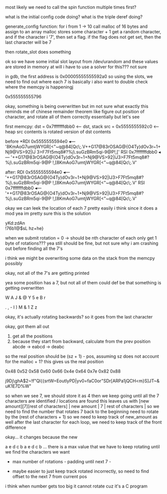 most likely we need to call the spin function multiple times first?

what is the initial config code doing?
what is the triple deref doing?


generate_config function:
    for i from 1 -> 10 
        call malloc of 16 bytes and assign to an array
        malloc stores some character + 1
        get a random character, and if the character i '7', then set a flag.
        if the flag does not get set, then the last character will be 7

then rotate_slot does something 


ok so we have some initial slot layout from /dev/urandom
and these values are stored in memory at 
will i have to use a solver for this??? not sure


in gdb, the first address is 0x00005555555592a0 
so using the slots, we need to find out where each 7 is basically 
i also want to double check where the memcpy is happeningj

0x555555555796

okay, something is being overwritten but im not sure what exactly
this reminds me of chinese remainder theorem 
like figure out position of character, and rotate all of them correctly essentially 
but let's see


first memcpy:
dst = 0x7fffffffdbb0  <-- dst, stack 
src = 0x5555555592c0  <-- heap
src contents is rotated version of dst contents

before
*RDI  0x5555555594e0 ◂— '8KmAoG7umtjWYGR[<"~q@84[Qc\\;.V++G17@83rOSAG@{O4Ty)dOv3r~1+Nj9@VS>92|IJ
3>F7Ft5mq8#?%j\\.suGzBRm5qi-9@P!,['
 RSI  0x7fffffffdbb0 ◂— '++G17@83rOSAG@{O4Ty)dOv3r~1+Nj9@VS>92|IJ3>F7Ft5mq8#?%j\\.suGzBRm5qi-9@P
!,[8KmAoG7umtjWYGR[<"~q@84[Qc\\;.V'

after: 
 RDI  0x5555555594e0 ◂— '++G17@83rOSAG@{O4Ty)dOv3r~1+Nj9@VS>92|IJ3>F7Ft5mq8#?%j\\.suGzBRm5qi-9@P
!,[8KmAoG7umtjWYGR[<"~q@84[Qc\\;.V'
 RSI  0x7fffffffdbb0 ◂— '++G17@83rOSAG@{O4Ty)dOv3r~1+Nj9@VS>92|IJ3>F7Ft5mq8#?%j\\.suGzBRm5qi-9@P
!,[8KmAoG7umtjWYGR[<"~q@84[Qc\\;.V'


okay we can leek the location of each 7 pretty easily i think since it does a mod
yea im pretty sure this is the solution

yKd:zdAn\
!76b1@$sL
hz+he}

when we submit rotation = 0 -> should be nth character of each 
only get 1 byte of rotations???
yea still should be fine, but not sure why i am crashing out before finding all the 7's

i think we might be overwriting some data on the stack from the memcpy possibly 

okay, not all of the 7's are getting printed


yea some position has a 7, but not all of them could def be that something is getting overwritten

W A J & @ Y 5 e B r 

. , - I ) M & 1 Z z


okay, it's actually rotating backwards?
so it goes from the last character

okay, got them all out 

1) get all the positions
2) because they start from backward, calculate from the prev position
abcde  -> eabcd -> deabc


so the real position should be (sz + 1) - pos, assuming sz does not account for the malloc + 1?
this gives us the real position

0x48
0x52
0x58
0x60
0x66
0x4e
0x64
0x7e
0x82
0x88

j9Dj\\ghA$2~!f\"Ql{{srtW=EoutlyPD|yv0=faC0or\"SDr[ARPa1jQCH<m}S]JT~&uK1E7D%W"

so when we see 7, we should store it as 4
then we keep going until all the 7 characters are identified / locations are found
this leaves us with \[new amount\]\[7\]\[rest of characters\]
| new amount | 7 | rest of characters |
so we need to find the number that rotates 7 back to the beginning
need to rotate by the (rest of characters + 1)
so we need to keep track of new_amount as well after the last character
for each loop, we need to keep track of the front difference


okay... it changes because the new 



a e d c b a e d c b ... 
there is a max value that we have to keep rotating until we find the characters we want

- max number of rotations - padding until next 7 -  

- maybe easier to just keep track 
rotated incorrectly, so need to find offset to the next 7 from current pos 

i think when number gets too big it cannot rotate cuz it's a C program




